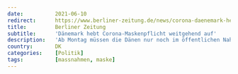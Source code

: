 ```yaml
---
date:          2021-06-10
redirect:      https://www.berliner-zeitung.de/news/corona-daenemark-hebt-maskenpflicht-weitgehend-auf-li.164298
title:         Berliner Zeitung
subtitle:      'Dänemark hebt Corona-Maskenpflicht weitgehend auf'
description:   'Ab Montag müssen die Dänen nur noch im öffentlichen Nahverkehr einen Mund-Nasen-Schutz tragen. Ab 1. September soll die Maskenpflicht vollständig wegfallen.'
country:       DK
categories:    [Politik]
tags:          [massnahmen, maske]
---
```

